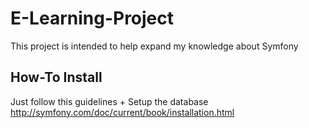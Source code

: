 E-Learning-Project
==================

This project is intended to help expand my knowledge about Symfony

How-To Install
--------------
Just follow this guidelines + Setup the database
http://symfony.com/doc/current/book/installation.html